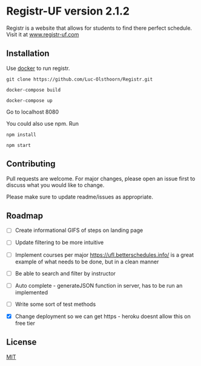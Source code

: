 # Registr-UF version 2.1.2

Registr is a website that allows for students to find there perfect schedule. Visit it at www.registr-uf.com

## Installation

Use [docker](https://docs.docker.com/install/) to run registr.

```
git clone https://github.com/Luc-Olsthoorn/Registr.git
```
```
docker-compose build
```
```
docker-compose up
```
Go to localhost 8080

You could also use npm. Run

```
npm install
```

```
npm start
```


## Contributing
Pull requests are welcome. For major changes, please open an issue first to discuss what you would like to change.

Please make sure to update readme/issues as appropriate.

## Roadmap

  - [ ] Create informational GIFS of steps on landing page

  - [ ] Update filtering to be more intuitive

  - [ ] Implement courses per major
      https://ufl.betterschedules.info/ is a great example of what needs to be done, but in a clean manner

  - [ ] Be able to search and filter by instructor

  - [ ] Auto complete - generateJSON function in server, has to be run an implemented

  - [ ] Write some sort of test methods

  - [x] Change deployment so we can get https - heroku doesnt allow this on free tier




## License
[MIT](https://choosealicense.com/licenses/mit/)
